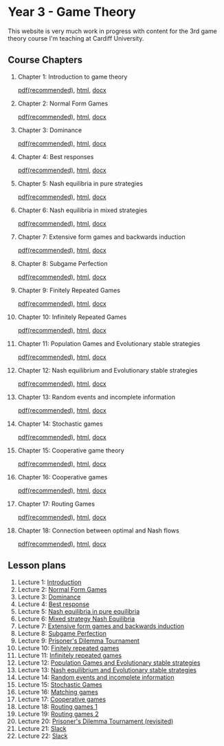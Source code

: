 # Year 3 - Game Theory
This website is very much work in progress with content for the 3rd game theory course I'm teaching at Cardiff University.


## Course Chapters

1. Chapter 1: Introduction to game theory

	[pdf(recommended)](./Course_Notes/Chapter_01-Introduction.pdf), [html](./Course_Notes/Chapter_01-Introduction.html), [docx](./Course_Notes/Chapter_01-Introduction.docx)

2. Chapter 2: Normal Form Games

	[pdf(recommended)](./Course_Notes/Chapter_02-Normal_Form_Games.pdf), [html](./Course_Notes/Chapter_02-Normal_Form_Games.html), [docx](./Course_Notes/Chapter_02-Normal_Form_Games.docx)

3. Chapter 3: Dominance

	[pdf(recommended)](./Course_Notes/Chapter_03-Dominance.pdf), [html](./Course_Notes/Chapter_03-Dominance.html), [docx](./Course_Notes/Chapter_03-Dominance.docx)

4. Chapter 4: Best responses

	[pdf(recommended)](./Course_Notes/Chapter_04-Best_Responses.pdf), [html](./Course_Notes/Chapter_04-Best_Responses.html), [docx](./Course_Notes/Chapter_04-Best_Responses.docx)

5. Chapter 5: Nash equilibria in pure strategies

	[pdf(recommended)](./Course_Notes/Chapter_05-Nash_Equilibria_in_pure_strategies.pdf), [html](./Course_Notes/Chapter_05-Nash_Equilibria_in_pure_strategies.html), [docx](./Course_Notes/Chapter_05-Nash_Equilibria_in_pure_strategies.docx)

6. Chapter 6: Nash equilibria in mixed strategies

	[pdf(recommended)](./Course_Notes/Chapter_06-Nash_Equilibria_in_mixed_strategies.pdf), [html](./Course_Notes/Chapter_06-Nash_Equilibria_in_mixed_strategies.html), [docx](./Course_Notes/Chapter_06-Nash_Equilibria_in_mixed_strategies.docx)

7. Chapter 7: Extensive form games and backwards induction

	[pdf(recommended)](./Course_Notes/Chapter_07-Extensive_form_games_and_backwards_induction.pdf), [html](./Course_Notes/Chapter_07-Extensive_form_games_and_backwards_induction.html), [docx](./Course_Notes/Chapter_07-Extensive_form_games_and_backwards_induction.docx)

8. Chapter 8: Subgame Perfection

	[pdf(recommended)](./Course_Notes/Chapter_08-Subgame_Perfection.pdf), [html](./Course_Notes/Chapter_08-Subgame_Perfection.html), [docx](./Course_Notes/Chapter_08-Subgame_Perfection.docx)

9. Chapter 9: Finitely Repeated Games

	[pdf(recommended)](./Course_Notes/Chapter_09_Finitely_Repeated_Games.pdf), [html](./Course_Notes/Chapter_09_Finitely_Repeated_Games.html), [docx](./Course_Notes/Chapter_09_Finitely_Repeated_Games.docx)

10. Chapter 10: Infinitely Repeated Games

	[pdf(recommended)](./Course_Notes/Chapter_10_Infinetely_Repeated_Games.pdf), [html](./Course_Notes/Chapter_10_Infinetely_Repeated_Games.html), [docx](./Course_Notes/Chapter_10_Infinetely_Repeated_Games.docx)

11. Chapter 11: Population Games and Evolutionary stable strategies

	[pdf(recommended)](./Course_Notes/Chapter_11_Population_Games_and_Evolutionary_stable_strategies.pdf), [html](./Course_Notes/Chapter_11_Population_Games_and_Evolutionary_stable_strategies.html), [docx](./Course_Notes/Chapter_11_Population_Games_and_Evolutionary_stable_strategies.docx)

12. Chapter 12: Nash equilibrium and Evolutionary stable strategies

	[pdf(recommended)](./Course_Notes/Chapter_12_Nash_equilibrium_and_Evolutionary_stable_strategies.pdf), [html](./Course_Notes/Chapter_12_Nash_equilibrium_and_Evolutionary_stable_strategies.html), [docx](./Course_Notes/Chapter_12_Nash_equilibrium_and_Evolutionary_stable_strategies.docx)

13. Chapter 13: Random events and incomplete information

	[pdf(recommended)](./Course_Notes/Chapter_13_Random_events_and_incomplete_information.pdf), [html](./Course_Notes/Chapter_13_Random_events_and_incomplete_information.html), [docx](./Course_Notes/Chapter_13_Random_events_and_incomplete_information.docx)

14. Chapter 14: Stochastic games

	[pdf(recommended)](./Course_Notes/Chapter_14_Stochastic_games.pdf), [html](./Course_Notes/Chapter_14_Stochastic_games.html), [docx](./Course_Notes/Chapter_14_Stochastic_games.docx)

15. Chapter 15: Cooperative game theory

	[pdf(recommended)](./Course_Notes/Chapter_15_Matching_games.pdf), [html](./Course_Notes/Chapter_15_Matching_games.html), [docx](./Course_Notes/Chapter_15_Matching_games.docx)

16. Chapter 16: Cooperative games

	[pdf(recommended)](./Course_Notes/Chapter_16_Cooperative_games.pdf), [html](./Course_Notes/Chapter_16_Cooperative_games.html), [docx](./Course_Notes/Chapter_16_Cooperative_games.docx)

17. Chapter 17: Routing Games

	[pdf(recommended)](./Course_Notes/Chapter_17_Routing_games.pdf), [html](./Course_Notes/Chapter_17_Routing_games.html), [docx](./Course_Notes/Chapter_17_Routing_games.docx)

18. Chapter 18: Connection between optimal and Nash flows

	[pdf(recommended)](./Course_Notes/Chapter_18_Connection_between_optimal_and_nash_flows.pdf), [html](./Course_Notes/Chapter_18_Connection_between_optimal_and_nash_flows.html), [docx](./Course_Notes/Chapter_18_Connection_between_optimal_and_nash_flows.docx)

## Lesson plans
1. Lecture 1: [ Introduction](./Lesson_Plans/Lesson_01.md)
2. Lecture 2: [ Normal Form Games](./Lesson_Plans/Lesson_02.md)
3. Lecture 3: [ Dominance](./Lesson_Plans/Lesson_03.md)
4. Lecture 4: [ Best response](./Lesson_Plans/Lesson_04.md)
5. Lecture 5: [ Nash equilibria in pure equilibria](./Lesson_Plans/Lesson_05.md)
6. Lecture 6: [ Mixed strategy Nash Equilibria](./Lesson_Plans/Lesson_06.md)
7. Lecture 7: [ Extensive form games and backwards induction](./Lesson_Plans/Lesson_07.md)
8. Lecture 8: [ Subgame Perfection](./Lesson_Plans/Lesson_08.md)
9. Lecture 9: [ Prisoner's Dilemma Tournament](./Lesson_Plans/Lesson_09.md)
10. Lecture 10: [ Finitely repeated games](./Lesson_Plans/Lesson_10.md)
11. Lecture 11: [ Infinitely repeated games](./Lesson_Plans/Lesson_11.md)
12. Lecture 12: [ Population Games and Evolutionary stable strategies](./Lesson_Plans/Lesson_12.md)
13. Lecture 13: [ Nash equilibrium and Evolutionary stable strategies](./Lesson_Plans/Lesson_13.md)
14. Lecture 14: [ Random events and incomplete information](./Lesson_Plans/Lesson_14.md)
15. Lecture 15: [ Stochastic Games](./Lesson_Plans/Lesson_15.md)
16. Lecture 16: [ Matching games](./Lesson_Plans/Lesson_16.md)
17. Lecture 17: [ Cooperative games](./Lesson_Plans/Lesson_17.md)
18. Lecture 18: [ Routing games 1](./Lesson_Plans/Lesson_18.md)
19. Lecture 19: [ Routing games 2](./Lesson_Plans/Lesson_19.md)
20. Lecture 20: [ Prisoner's Dilemma Tournament (revisited)](./Lesson_Plans/Lesson_20.md)
21. Lecture 21: [ Slack](./Lesson_Plans/Lesson_21.md)
22. Lecture 22: [ Slack](./Lesson_Plans/Lesson_22.md)